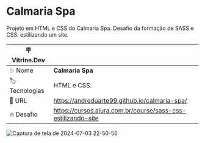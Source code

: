 # Calmaria Spa

Projeto em HTML e CSS do Calmaria Spa. Desafio da formação de SASS e CSS: estilizando um site.

| :placard: Vitrine.Dev |     |
| -------------  | --- |
| :sparkles: Nome        | **Calmaria Spa**
| :label: Tecnologias | HTML e CSS.
| :rocket: URL         | https://andreduarte99.github.io/calmaria-spa/
| :fire: Desafio     | https://cursos.alura.com.br/course/sass-css-estilizando-site
<!-- Inserir imagem com a #vitrinedev ao final do link -->


![Captura de tela de 2024-07-03 22-50-56](https://github.com/andreduarte99/calmaria-spa/assets/42449246/7be4efbe-107d-4929-8f37-1065a9a1c763#vitrinedev)


